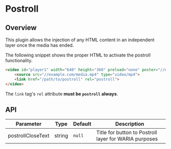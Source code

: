 # Postroll

## Overview

This plugin allows the injection of any HTML content in an independent layer once the media has ended.

The following snippet shows the proper HTML to activate the postroll functionality.

```html
<video id="player1" width="640" height="360" preload="none" poster="//example.com/poster.jpg">
    <source src="//example.com/media.mp4" type="video/mp4">
    <link href="/path/to/postroll" rel="postroll">
</video>
```

The `link` tag's `rel` attribute **must be `postroll` always**.

## API

Parameter | Type | Default | Description
------ | --------- | ------- | --------
postrollCloseText | string | `null` | Title for button to Postroll layer for WARIA purposes